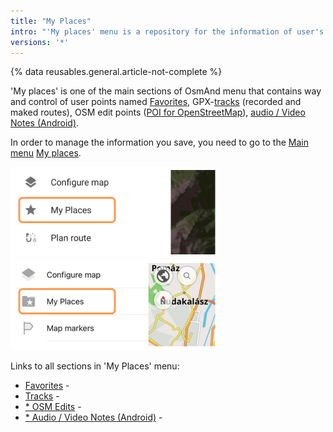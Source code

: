 ```yaml
---
title: "My Places"
intro: "'My places' menu is a repository for the information of user's Favorite points, GPX-tracks, photo/video notes (Android) and Osm edits."
versions: '*'
---
```


{% data reusables.general.article-not-complete %}

'My places' is one of the main sections of OsmAnd menu that contains way and control of user points named [Favorites](/osmand/personal/favorites), GPX-[tracks](/osmand/personal/tracks) (recorded and maked routes), OSM edit points ([POI for OpenStreetMap](/osmand/map/point-layers-on-map#points-of-interest-poi)), [audio / Video Notes (Android)](/osmand/plugins/audio-video-notes).

In order to manage the information you save, you need to go to the [Main menu](/osmand/start-with/main-menu) [My places](/osmand/start-with/shared_string_my_places).

![My Places android](/assets/images/personal/my_places_android.png) ![My Places ios](/assets/images/personal/my_places_ios.png)

Links to all sections in 'My Places' menu:
- [Favorites](/osmand/personal/favorites) - 
- [Tracks](/osmand/personal/tracks) -
- [* OSM Edits](/osmand/plugins/osm-editing) - 
- [* Audio / Video Notes (Android)](/osmand/plugins/audio-video-notes) - 
